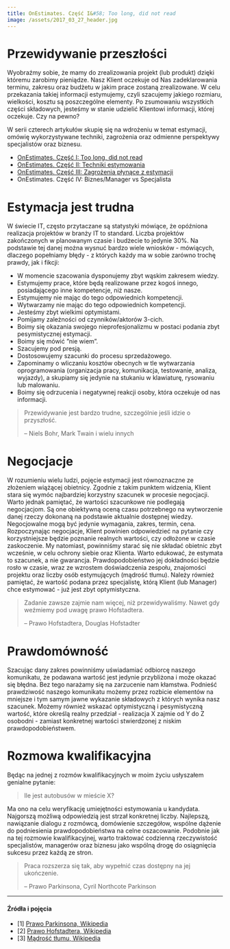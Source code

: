 ```yaml
---
title: OnEstimates. Część I&#58; Too long, did not read
image: /assets/2017_03_27_header.jpg
---
```


Przewidywanie przeszłości
=========================

Wyobraźmy sobie, że mamy do zrealizowania projekt (lub produkt) dzięki któremu zarobimy pieniądze. Nasz Klient oczekuje od Nas zadeklarowania terminu, zakresu oraz budżetu w jakim prace zostaną zrealizowane. W celu przekazania takiej informacji estymujemy, czyli szacujemy jakiego rozmiaru, wielkości, kosztu są poszczególne elementy. Po zsumowaniu wszystkich części składowych, jesteśmy w stanie udzielić Klientowi informacji, której oczekuje. Czy na pewno?

W serii czterech artykułów skupię się na wdrożeniu w temat estymacji, omówię wykorzystywane techniki, zagrożenia oraz odmienne perspektywy specjalistów oraz biznesu.

*   [OnEstimates. Część I: Too long, did not read](https://rmakara.github.io/notes/OnEstimates-Czesc-I-Too-long-did-not-read)
*   [OnEstimates. Część II: Techniki estymowania](https://rmakara.github.io/notes/OnEstimates-Czesc-II-Techniki-estymowania)
*   [OnEstimates. Część III: Zagrożenia płynące z estymacji](https://rmakara.github.io/notes/OnEstimates-Czesc-III-Zagrozenia-plynace-z-estymacji)
*   OnEstimates. Część IV: Biznes/Manager vs Specjalista

Estymacja jest trudna
=====================

W świecie IT, często przytaczane są statystyki mówiące, że opóźniona realizacja projektów w branży IT to standard. Liczba projektów zakończonych w planowanym czasie i budżecie to jedynie 30%. Na podstawie tej danej można wysnuć bardzo wiele wniosków - mówiących, dlaczego popełniamy błędy - z których każdy ma w sobie zarówno trochę prawdy, jak i fikcji:

*   W momencie szacowania dysponujemy zbyt wąskim zakresem wiedzy.
*   Estymujemy prace, które będą realizowane przez kogoś innego, posiadającego inne kompetencje, niż nasze.
*   Estymujemy nie mając do tego odpowiednich kompetencji.
*   Wytwarzamy nie mając do tego odpowiednich kompetencji.
*   Jesteśmy zbyt wielkimi optymistami.
*   Pomijamy zależności od czynników/aktorów 3-cich.
*   Boimy się okazania swojego nieprofesjonalizmu w postaci podania zbyt pesymistycznej estymacji.
*   Boimy się mówić ”nie wiem”.
*   Szacujemy pod presją.
*   Dostosowujemy szacunki do procesu sprzedażowego.
*   Zapominamy o wliczaniu kosztów obecnych w tle wytwarzania oprogramowania (organizacja pracy, komunikacja, testowanie, analiza, wyjazdy), a skupiamy się jedynie na stukaniu w klawiaturę, rysowaniu lub malowaniu.
*   Boimy się odrzucenia i negatywnej reakcji osoby, która oczekuje od nas informacji.

> Przewidywanie jest bardzo trudne, szczególnie jeśli idzie o przyszłość.
> 
> – Niels Bohr, Mark Twain i wielu innych

Negocjacje
==========

W rozumieniu wielu ludzi, pojęcie estymacji jest równoznaczne ze złożeniem wiążącej obietnicy. Zgodnie z takim punktem widzenia, Klient stara się wymóc najbardziej korzystny szacunek w procesie negocjacji. Warto jednak pamiętać, że wartości szacunkowe nie podlegają negocjacjom. Są one obiektywną oceną czasu potrzebnego na wytworzenie danej rzeczy dokonaną na podstawie aktualnie dostępnej wiedzy. Negocjowalne mogą być jedynie wymagania, zakres, termin, cena. Rozpoczynając negocjacje, Klient powinien odpowiedzieć na pytanie czy korzystniejsze będzie poznanie realnych wartości, czy odłożone w czasie zaskoczenie. My natomiast, powinniśmy starać się nie składać obietnic zbyt wcześnie, w celu ochrony siebie oraz Klienta. Warto edukować, że estymata to szacunek, a nie gwarancja. Prawdopodobieństwo jej dokładności będzie rosło w czasie, wraz ze wzrostem doświadczenia zespołu, znajomości projektu oraz liczby osób estymujących (mądrość tłumu). Należy również pamiętać, że wartość podana przez specjalistę, którą Klient (lub Manager) chce estymować - już jest zbyt optymistyczna.

> Zadanie zawsze zajmie nam więcej, niż przewidywaliśmy. Nawet gdy weźmiemy pod uwagę prawo Hofstadtera.
> 
> – Prawo Hofstadtera, Douglas Hofstadter

Prawdomówność
=============

Szacując dany zakres powinniśmy uświadamiać odbiorcę naszego komunikatu, że podawana wartość jest jedynie przybliżona i może okazać się błędna. Bez tego narażamy się na zarzucenie nam kłamstwa. Podnieść prawdziwość naszego komunikatu możemy przez rozbicie elementów na mniejsze i tym samym jawne wykazanie składowych z których wynika nasz szacunek. Możemy również wskazać optymistyczną i pesymistyczną wartość, które określą realny przedział - realizacja X zajmie od Y do Z osobodni - zamiast konkretnej wartości stwierdzonej z niskim prawdopodobieństwem.

Rozmowa kwalifikacyjna
======================

Będąc na jednej z rozmów kwalifikacyjnych w moim życiu usłyszałem genialne pytanie:

> Ile jest autobusów w mieście X?

Ma ono na celu weryfikację umiejętności estymowania u kandydata. Najgorszą możliwą odpowiedzią jest strzał konkretnej liczby. Najlepszą, nawiązanie dialogu z rozmówcą, domówienie szczegółow, wspólne dążenie do podniesienia prawdopodobieństwa na celne oszacowanie. Podobnie jak na tej rozmowie kwalifikacyjnej, warto traktować codzienną rzeczywistość specjalistów, managerów oraz biznesu jako wspólną drogę do osiągnięcia sukcesu przez każdą ze stron.

> Praca rozszerza się tak, aby wypełnić czas dostępny na jej ukończenie.
> 
> – Prawo Parkinsona, Cyril Northcote Parkinson

* * *

#### Źródła i pojęcia

*   \[1\] [Prawo Parkinsona, Wikipedia](https://en.wikipedia.org/wiki/Parkinson%27s_law)
*   \[2\] [Prawo Hofstadtera, Wikipedia](https://en.wikipedia.org/wiki/Hofstadter%27s_law)
*   \[3\] [Mądrość tłumu, Wikipedia](https://en.wikipedia.org/wiki/Wisdom_of_the_crowd)

